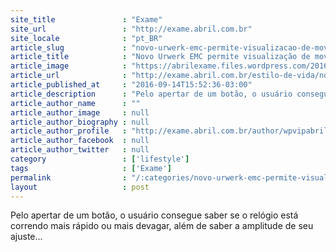 ```yaml
---
site_title               : "Exame"
site_url                 : "http://exame.abril.com.br"
site_locale              : "pt_BR"
article_slug             : "novo-urwerk-emc-permite-visualizacao-de-movimento"
article_title            : "Novo Urwerk EMC permite visualização de movimento"
article_image            : "https://abrilexame.files.wordpress.com/2016/09/size_960_16_9_emc-timehunter.jpg?quality=70&strip=all&w=960"
article_url              : "http://exame.abril.com.br/estilo-de-vida/novo-urwerk-emc-permite-visualizacao-de-movimento/"
article_published_at     : "2016-09-14T15:52:36-03:00"
article_description      : "Pelo apertar de um botão, o usuário consegue saber se o relógio está correndo mais rápido ou mais devagar, além de saber a amplitude de seu ajuste..."
article_author_name      : ""
article_author_image     : null
article_author_biography : null
article_author_profile   : "http://exame.abril.com.br/author/wpvipabril/"
article_author_facebook  : null
article_author_twitter   : null
category                 : ['lifestyle']
tags                     : ['Exame']
permalink                : "/:categories/novo-urwerk-emc-permite-visualizacao-de-movimento/"
layout                   : post
---
```


Pelo apertar de um botão, o usuário consegue saber se o relógio está correndo mais rápido ou mais devagar, além de saber a amplitude de seu ajuste...
